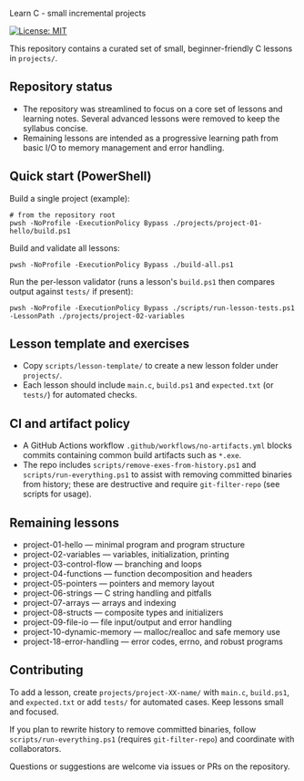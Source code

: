 Learn C - small incremental projects

[![License: MIT](https://img.shields.io/badge/License-MIT-yellow.svg)](LICENSE)
<!-- CI badge removed or replace OWNER/REPO to enable -->

This repository contains a curated set of small, beginner-friendly C lessons in `projects/`.

Repository status
-----------------
- The repository was streamlined to focus on a core set of lessons and learning notes. Several advanced lessons were removed to keep the syllabus concise.
- Remaining lessons are intended as a progressive learning path from basic I/O to memory management and error handling.

Quick start (PowerShell)
------------------------

Build a single project (example):

```pwsh
# from the repository root
pwsh -NoProfile -ExecutionPolicy Bypass ./projects/project-01-hello/build.ps1
```

Build and validate all lessons:

```pwsh
pwsh -NoProfile -ExecutionPolicy Bypass ./build-all.ps1
```

Run the per-lesson validator (runs a lesson's `build.ps1` then compares output against `tests/` if present):

```pwsh
pwsh -NoProfile -ExecutionPolicy Bypass ./scripts/run-lesson-tests.ps1 -LessonPath ./projects/project-02-variables
```

Lesson template and exercises
-----------------------------

- Copy `scripts/lesson-template/` to create a new lesson folder under `projects/`.
- Each lesson should include `main.c`, `build.ps1` and `expected.txt` (or `tests/`) for automated checks.

CI and artifact policy
-----------------------

- A GitHub Actions workflow `.github/workflows/no-artifacts.yml` blocks commits containing common build artifacts such as `*.exe`.
- The repo includes `scripts/remove-exes-from-history.ps1` and `scripts/run-everything.ps1` to assist with removing committed binaries from history; these are destructive and require `git-filter-repo` (see scripts for usage).

Remaining lessons
-----------------
- project-01-hello — minimal program and program structure
- project-02-variables — variables, initialization, printing
- project-03-control-flow — branching and loops
- project-04-functions — function decomposition and headers
- project-05-pointers — pointers and memory layout
- project-06-strings — C string handling and pitfalls
- project-07-arrays — arrays and indexing
- project-08-structs — composite types and initializers
- project-09-file-io — file input/output and error handling
- project-10-dynamic-memory — malloc/realloc and safe memory use
- project-18-error-handling — error codes, errno, and robust programs

Contributing
------------

To add a lesson, create `projects/project-XX-name/` with `main.c`, `build.ps1`, and `expected.txt` or add `tests/` for automated cases. Keep lessons small and focused.

If you plan to rewrite history to remove committed binaries, follow `scripts/run-everything.ps1` (requires `git-filter-repo`) and coordinate with collaborators.

Questions or suggestions are welcome via issues or PRs on the repository.
